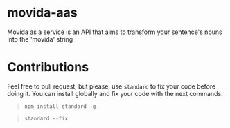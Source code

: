 # movida-aas
Movida as a service is an API that aims to transform your sentence's nouns into the 'movida' string

# Contributions

Feel free to pull request, but please, use `standard` to fix your code before doing it. You can install globally and fix your code with the next commands:

>`npm install standard -g`

>`standard --fix`


